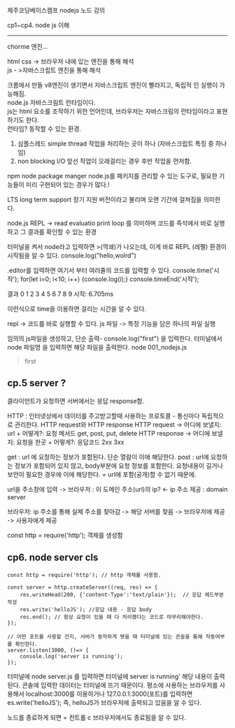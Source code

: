 제주코딩베이스캠프 nodejs 노드 강의 

cp1~cp4. node js 이해

---
chorme 엔진...   

html css -> 브라우저 내에 있는 엔진을 통해 해석  
js - >자바스크립트 엔진을 통해 해석  

크롬에서 만들 v8엔진이 생기면서 자바스크립트 엔진이 빨라지고, 독립적 인 실행이 가능해짐.  
node.js 자바스크림트 런타임이다.  
js는 html 요소를 조작하기 위한 언어인데, 브라우저는 자바스크림의 런타임이라고 표현하기도 한다.   
런타임? 동작할 수 있는 환경.   

1) 심플스레드 simple thread 작업을 처리하는 곳이 하나 (자바스크립트 특징 중 하나임)  
2) non blocking I/O 앞선 작업이 오래걸리는 경우 후반 작업을 먼저함.  

npm node package manger 
node.js를 패키지를 관리할 수 있는 도구로, 필요한 기능들이 미리 구현되어 있는 경우가 많다.!  

LTS long term support 장기 지원 버전이라고 불리며 오랜 기간에 걸쳐짐을 의미한다.   

node.js REPL  -> read evaluatio print loop 를 의미하며 코드를 즉석에서 바로 실행하고 그 결과를 확인할 수 있는 환경  

터미널을 켜서 node라고 입력하면 >(꺽쇄)가 나오는데, 이게 바로 REPL (레펠) 환경이 시작됨을 알 수 있다. 
console.log("hello,wolrd")

.editor를 입력하면 여기서 부터 여러줄의 코드를 입력할 수 있다.
console.time('시작');
for(let i=0; i<10; i++) {console.log(i);}
console.timeEnd('시작');

결과
0
1
2
3
4
5
6
7
8
9
시작: 6.705ms

이런식으로 time을 이용하면 걸리는 시간을 알 수 있다.


repl -> 코드를 바로 실행할 수 있다.  js 파일 -> 특정 기능을 담은 하나의 파일 실행


임의의 js파일을 생성하고, 단순 출력- console.log("first")  을 입력한다.
터미널에서 node 파일명 을 입력하면 해당 파일을 출력한다. 
node 001_nodejs.js
> first


cp.5 server ?
---
클라이언트가 요청하면 서버에서는 응답 response함.


HTTP : 인터넷상에서 데이터를 주고받고할때 사용하는 프로토콜 - 통신마다 독립적으로 관리한다. 
HTTP request와 HTTP response
HTTP request -> 어디에 보낼지: url + 어떻게?: 요청 메서드 get, post, put, delete 
HTTP response -> 어디에 보낼지: 요청을 한곳 + 어떻게?: 응답코드 2xx 3xx 

get : url 에 요청하는 정보가 포함된다. 단순 열람이 이에 해당한다. 
post : url에 요청하는 정보가 포함되어 있지 않고, body부분에 요청 정보를 포함한다. 요청내용이 길거나 보안이 필요한 경우에 이에 해당한다. = url에 포함(공개)할 수 없기 때문에. 


url을 주소창에 입력 -> 브라우저 : 이 도메인 주소(url)의 ip? <- ip 주소 제공 : domain server

브라우저: ip 주소를 통해 실제 주소를 찾아감 -> 해당 서버를 찾음 -> 브라우저에 제공 -> 사용자에게 제공 



const http = require('http'); 객체를 생성함


cp6. node server cls
---

```
const http = require('http'); // http 객체를 사용함.

const server = http.createServer((req, res) => {
    res.writeHead(200, {'content-Type':'text/plain'});  // 응답 헤드부분 작성
    res.write('helloJS'); //응답 내용 - 응답 body
    res.end(); // 항상 요청이 있을 때 다 처리했다는 코드로 마무리해야한다. 
});

// 어떤 포트를 사용할 건지, 서버가 동작하게 됏을 때 터미널에 있는 콘솔을 통해 작동여부를 확인한다.
server.listen(3000, ()=> {
    console.log('server is running');
});
```

터미널에 node server.js 를 입력하면 터미널에 server is running' 해당 내용이 출력된다. 콘솔에 입력한 데이터는 터미널에 뜨기 때문이다. 평소에 사용하는 브라우저를 사용해서 localhost:3000를 이용하거나 127.0.0.1:3000(포트)를 입력하면 es.write('helloJS'); 즉, helloJS가 브라우저에 출력되고 있음을 알 수 있다. 

노드를 종료하게 되면 = 컨트롤  c 브라우저에서도 종료됨을 알 수 있다. 